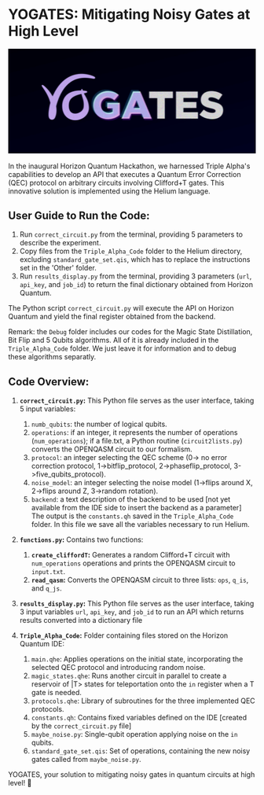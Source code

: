 # YOGATES: Mitigating Noisy Gates at High Level
[![YOGATES](yogates.png)](yogates.gif)

In the inaugural Horizon Quantum Hackathon, we harnessed Triple Alpha's capabilities to develop an API that executes a Quantum Error Correction (QEC) protocol on arbitrary circuits involving Clifford+T gates. This innovative solution is implemented using the Helium language.

## User Guide to Run the Code:

1. Run `correct_circuit.py` from the terminal, providing 5 parameters to describe the experiment.
2. Copy files from the `Triple_Alpha_Code` folder to the Helium directory, excluding `standard_gate_set.qis`, which has to replace the instructions set in the 'Other' folder.
3. Run `results_display.py` from the terminal, providing 3 parameters (`url`, `api_key`, and `job_id`) to return the final dictionary obtained from Horizon Quantum.

The Python script `correct_circuit.py` will execute the API on Horizon Quantum and yield the final register obtained from the backend.

Remark: the `Debug` folder includes our codes for the Magic State Distillation, Bit Flip and 5 Qubits algorithms. All of it is already included in the `Triple_Alpha_Code` folder. We just leave it for information and to debug these algorithms separatly.

## Code Overview:

1. **`correct_circuit.py`:** This Python file serves as the user interface, taking 5 input variables:
   1. `numb_qubits`: the number of logical qubits.
   2. `operations`: if an integer, it represents the number of operations (`num_operations`); if a file.txt, a Python routine (`circuit2lists.py`) converts the OPENQASM circuit to our formalism.
   3. `protocol`: an integer selecting the QEC scheme (0-> no error correction protocol, 1->bitflip_protocol, 2->phaseflip_protocol, 3->five_qubits_protocol).
   4. `noise_model`: an integer selecting the noise model (1->flips around X, 2->flips around Z, 3->random rotation).
   5. `backend`: a text description of the backend to be used [not yet available from the IDE side to insert the backend as a parameter]
   The output is the `constants.qh` saved in the `Triple_Alpha_Code` folder. In this file we save all the variables necessary to run Helium.

2. **`functions.py`:** Contains two functions:
   1. **`create_cliffordT`:** Generates a random Clifford+T circuit with `num_operations` operations and prints the OPENQASM circuit to `input.txt`.
   2. **`read_qasm`:** Converts the OPENQASM circuit to three lists: `ops`, `q_is`, and `q_js`.
  
3. **`results_display.py`:** This Python file serves as the user interface, taking 3 input variables `url`, `api_key`, and `job_id` to run an API which returns results converted into a dictionary file

4. **`Triple_Alpha_Code`:** Folder containing files stored on the Horizon Quantum IDE:
   1. `main.qhe`: Applies operations on the initial state, incorporating the selected QEC protocol and introducing random noise.
   2. `magic_states.qhe`: Runs another circuit in parallel to create a reservoir of |T> states for teleportation onto the `in` register when a T gate is needed.
   3. `protocols.qhe`: Library of subroutines for the three implemented QEC protocols.
   4. `constants.qh`: Contains fixed variables defined on the IDE [created by the `correct_circuit.py` file]
   5. `maybe_noise.py`: Single-qubit operation applying noise on the `in` qubits.
   6. `standard_gate_set.qis`: Set of operations, containing the new noisy gates called from `maybe_noise.py`.

YOGATES, your solution to mitigating noisy gates in quantum circuits at high level! 🎉
